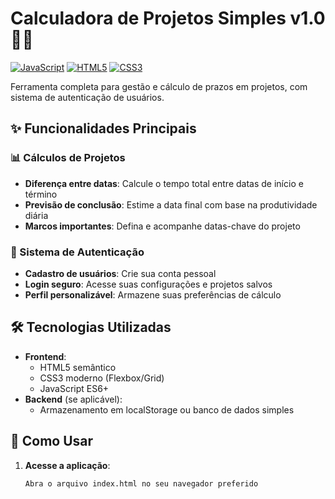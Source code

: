 # Calculadora de Projetos Simples v1.0 📅🧮

[![JavaScript](https://img.shields.io/badge/JavaScript-F7DF1E?style=flat&logo=javascript&logoColor=black)](https://developer.mozilla.org/pt-BR/docs/Web/JavaScript)
[![HTML5](https://img.shields.io/badge/HTML5-E34F26?style=flat&logo=html5&logoColor=white)](https://developer.mozilla.org/pt-BR/docs/Web/HTML)
[![CSS3](https://img.shields.io/badge/CSS3-1572B6?style=flat&logo=css3&logoColor=white)](https://developer.mozilla.org/pt-BR/docs/Web/CSS)

Ferramenta completa para gestão e cálculo de prazos em projetos, com sistema de autenticação de usuários.

## ✨ Funcionalidades Principais

### 📊 Cálculos de Projetos
- **Diferença entre datas**: Calcule o tempo total entre datas de início e término
- **Previsão de conclusão**: Estime a data final com base na produtividade diária
- **Marcos importantes**: Defina e acompanhe datas-chave do projeto

### 🔐 Sistema de Autenticação
- **Cadastro de usuários**: Crie sua conta pessoal
- **Login seguro**: Acesse suas configurações e projetos salvos
- **Perfil personalizável**: Armazene suas preferências de cálculo

## 🛠️ Tecnologias Utilizadas

- **Frontend**: 
  - HTML5 semântico
  - CSS3 moderno (Flexbox/Grid)
  - JavaScript ES6+
- **Backend** (se aplicável):
  - Armazenamento em localStorage ou banco de dados simples

## 🚀 Como Usar

1. **Acesse a aplicação**:
   ```bash
   Abra o arquivo index.html no seu navegador preferido
